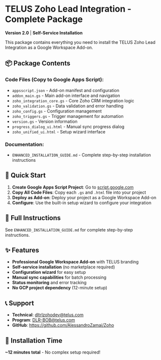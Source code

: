 # TELUS Zoho Lead Integration - Complete Package

**Version 2.0** | **Self-Service Installation**

This package contains everything you need to install the TELUS Zoho Lead Integration as a Google Workspace Add-on.

## 📦 Package Contents

### **Code Files (Copy to Google Apps Script):**
- `appsscript.json` - Add-on manifest and configuration
- `addon_main.gs` - Main add-on interface and navigation
- `zoho_integration_core.gs` - Core Zoho CRM integration logic
- `zoho_validation.gs` - Data validation and error handling
- `zoho_config.gs` - Configuration management
- `zoho_triggers.gs` - Trigger management for automation
- `version.gs` - Version information
- `progress_dialog_ui.html` - Manual sync progress dialog
- `zoho_unified_ui.html` - Setup wizard interface

### **Documentation:**
- `ENHANCED_INSTALLATION_GUIDE.md` - Complete step-by-step installation instructions

## 🚀 Quick Start

1. **Create Google Apps Script Project**: Go to [script.google.com](https://script.google.com)
2. **Copy All Code Files**: Copy each `.gs` and `.html` file into your project
3. **Deploy as Add-on**: Deploy your project as a Google Workspace Add-on
4. **Configure**: Use the built-in setup wizard to configure your integration

## 📖 Full Instructions

See `ENHANCED_INSTALLATION_GUIDE.md` for complete step-by-step instructions.

## ✨ Features

- **Professional Google Workspace Add-on** with TELUS branding
- **Self-service installation** (no marketplace required)
- **Configuration wizard** for easy setup
- **Manual sync capabilities** for batch processing
- **Status monitoring** and error tracking
- **No GCP project dependency** (12-minute setup)

## 📞 Support

- **Technical**: dltrlzohodev@telus.com
- **Program**: DLR-BOB@telus.com
- **GitHub**: https://github.com/AlessandroZamai/Zoho

## 🎯 Installation Time

**~12 minutes total** - No complex setup required!
